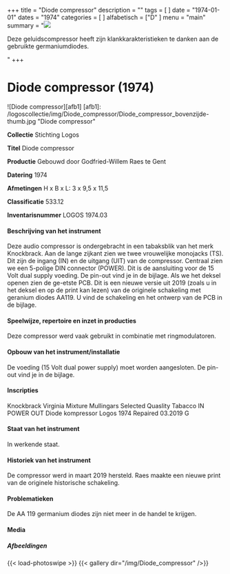﻿+++
title = "Diode compressor"
description = ""
tags = [
]
date = "1974-01-01"
dates = "1974"
categories = [
]
alfabetisch = ["D"
]
menu = "main"
summary = "<a href='/logoscollectie/1974/diodecompressor'><img src='/logoscollectie/img/Diode_compressor/Diode_compressor_bovenzijde-thumb.jpg'></a><p>Deze geluidscompressor heeft zijn klankkarakteristieken te danken aan de gebruikte germaniumdiodes.</p>"
+++

# Diode compressor (1974)

![Diode compressor][afb1]
[afb1]: /logoscollectie/img/Diode_compressor/Diode_compressor_bovenzijde-thumb.jpg "Diode compressor"

**Collectie**
Stichting Logos

**Titel**
Diode compressor

**Productie**
Gebouwd door Godfried-Willem Raes te Gent

**Datering**
1974

**Afmetingen**
H x B x L: 3 x 9,5 x 11,5

**Classificatie**
533.12

**Inventarisnummer**
LOGOS 1974.03

#### Beschrijving van het instrument
Deze audio compressor is ondergebracht in een tabaksblik van het merk Knockbrack. Aan de lange zijkant zien we twee vrouwelijke monojacks (TS). Dit zijn de ingang (IN) en de uitgang (UIT) van de compressor. Centraal zien we een 5-polige DIN connector (POWER). Dit is de aansluiting voor de 15 Volt dual supply voeding. De pin-out vind je in de bijlage.
Als we het deksel openen zien de ge-etste PCB. Dit is een nieuwe versie uit 2019 (zoals u in het deksel en op de print kan lezen) van de originele schakeling met geranium diodes AA119. U vind de schakeling en het ontwerp van de PCB in de bijlage.

#### Speelwijze, repertoire en inzet in producties
Deze compressor werd vaak gebruikt in combinatie met ringmodulatoren.

#### Opbouw van het instrument/installatie
De voeding (15 Volt dual power supply) moet worden aangesloten. De pin-out vind je in de bijlage.

#### Inscripties
Knockbrack
Virginia Mixture
Mullingars
Selected Quaslity Tabacco
IN POWER OUT
Diode kompressor
Logos 1974
Repaired 03.2019 G

#### Staat van het instrument
In werkende staat.

#### Historiek van het instrument
De compressor werd in maart 2019 hersteld. Raes maakte een nieuwe print van de originele historische schakeling.

#### Problematieken
De AA 119 germanium diodes zijn niet meer in de handel te krijgen.

#### Media
##### Afbeeldingen
{{< load-photoswipe >}}
{{< gallery dir="/img/Diode_compressor" />}}
